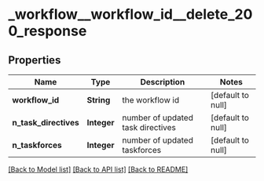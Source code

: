 # _workflow__workflow_id__delete_200_response
## Properties

| Name | Type | Description | Notes |
|------------ | ------------- | ------------- | -------------|
| **workflow\_id** | **String** | the workflow id | [default to null] |
| **n\_task\_directives** | **Integer** | number of updated task directives | [default to null] |
| **n\_taskforces** | **Integer** | number of updated taskforces | [default to null] |

[[Back to Model list]](../README.md#documentation-for-models) [[Back to API list]](../README.md#documentation-for-api-endpoints) [[Back to README]](../README.md)

